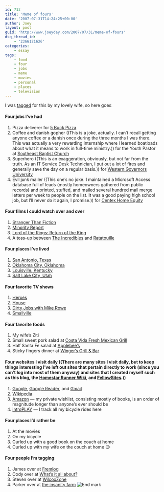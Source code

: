 ```yaml
---
id: 713
title: 'Meme of fours'
date: '2007-07-31T14:24:25+00:00'
author: Joey
layout: post
guid: 'http://www.joeyday.com/2007/07/31/meme-of-fours'
dsq_thread_id:
    - '2366121626'
categories:
    - essay
tags:
    - food
    - four
    - jobs
    - meme
    - movies
    - personal
    - places
    - television
---
```


I was [tagged](http://www.janeneday.com/2007/07/30/another-meme/) for this by my lovely wife, so here goes:

#### Four jobs I’ve had

1. Pizza deliverer for [5 Buck Pizza](http://www.5buckpizza.com/)
2. Coffee and danish gopher ((This is a joke, actually. I can’t recall getting anyone coffee or a danish once during the three months I was there. This was actually a very rewarding internship where I learned boatloads about what it means to work in full-time ministry.)) for the Youth Pastor at [Southeast Baptist Church](http://www.southeastbaptist.org)
3. Superhero ((This is an exaggeration, obviously, but not far from the truth. As an IT Service Desk Technician, I put out a lot of fires and generally save the day on a regular basis.)) for [Western Governors University](http://www.wgu.edu)
4. Evil junk mailer ((This one’s no joke. I maintained a Microsoft Access database full of leads (mostly homeowners gathered from public records) and printed, stuffed, and mailed several hundred mail merge letters per week to people on the list. It was a good paying high school job, but I’ll never do it again, I promise.)) for [Centex Home Equity](http://www.nationstarmtg.com/)

#### Four films I could watch over and over

1. [Stranger Than Fiction](http://www.imdb.com/title/tt0420223/)
2. [Minority Report](http://www.imdb.com/title/tt0181689/)
3. [Lord of the Rings: Return of the King](http://www.imdb.com/title/tt0167260/)
4. A toss-up between [The Incredibles](http://www.imdb.com/title/tt0317705/) and [Ratatouille](http://www.imdb.com/title/tt0382932/)

#### Four places I’ve lived

1. [San Antonio, Texas](http://maps.google.com/maps?q=san+antonio,+texas&ie=UTF8&z=10&iwloc=addr&om=1)
2. [Oklahoma City, Oklahoma](http://maps.google.com/maps?q=oklahoma+city,+oklahoma&ie=UTF8&z=10&iwloc=addr&om=1)
3. [Louisville, Kentucky](http://maps.google.com/maps?q=louisville,+kentucky&ie=UTF8&z=11&iwloc=addr&om=1)
4. [Salt Lake City, Utah](http://maps.google.com/maps?q=salt+lake+city,+utah&ie=UTF8&z=11&iwloc=addr&om=1)

#### Four favorite TV shows

1. [Heroes](http://www.tv.com/heroes/show/17552/summary.html)
2. [House](http://www.tv.com/house/show/22374/summary.html)
3. [Dirty Jobs with Mike Rowe](http://www.tv.com/dirty-jobs/show/39657/summary.html)
4. [Smallville](http://www.tv.com/smallville/show/1718/summary.html)

#### Four favorite foods

1. My wife’s Ziti
2. Small sweet pork salad at [Costa Vida Fresh Mexican Grill](http://www.costavida.net/)
3. Half Santa Fe salad at [Applebee’s](http://www.applebees.com/)
4. Sticky fingers dinner at [Winger’s Grill &amp; Bar](http://www.wingers.info/)

#### Four websites I visit daily ((There are many sites I visit daily, but to keep things interesting I’ve left out sites that pertain directly to work (since you can’t log into most of them anyway) and sites that I created myself such as this blog, the [Homestar Runner Wiki](http://www.hrwiki.org), and [FellowSites](http://www.fellowsites.org).))

1. [Google](http://www.google.com), [Google Reader](http://www.google.com/reader), and [Gmail](http://www.gmail.com)
2. [Wikipedia](http://en.wikipedia.org)
3. [Amazon](http://www.amazon.com) — my private wishlist, consisting mostly of books, is an order of magnitude longer than anyone’s ever should be
4. [introPLAY](http://www.introplay.com) — I track all my bicycle rides here

#### Four places I’d rather be

1. At the movies
2. On my bicycle
3. Curled up with a good book on the couch at home
4. Curled up with my wife on the couch at home 😉

#### Four people I’m tagging

1. James over at [Fremlog](http://frem.wordpress.org)
2. Cody over at [What’s it all about?](http://cctayl.blogspot.com)
3. Steven over at [WilcoxZone](http://www.wilcoxzone.com/)
4. Parker over at [the insanity farm](http://www.insanityfarm.com) ![End mark](http://joeyday.com/wp-content/uploads/2009/08/endmark.png "End mark")